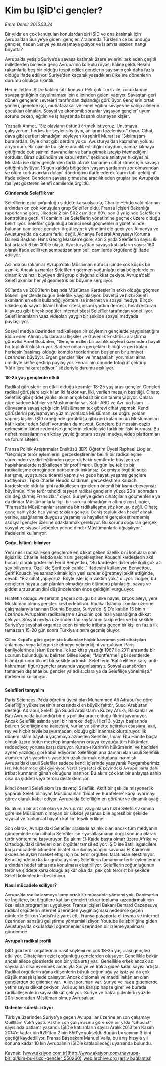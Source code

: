 # Kim bu IŞİD'ci gençler?

*Emre Demir 2015.03.24*

<div class="pNewsDetailMainContent" itemprop="articleBody">
 <p>
  Bir yıldır en çok konuşulan konulardan biri IŞİD ve ona katılmak için Avrupa’dan Suriye’ye giden  gençler. Aralarında Türklerin de bulunduğu gençler, neden Suriye’ye savaşmaya gidiyor ve İslâm’la ilişkileri hangi boyutta?
 </p>
 <p>
  Avrupa’da yetişip Suriye’de savaşa katılmak üzere evlerini terk eden çeşitli milletlerden binlerce genç Avrupa’nın korkulu rüyası hâline geldi. Resmî rakamlarla beş bin olduğu tespit edilen gençlerin sayısının çok daha fazla olduğu ifade ediliyor. Suriye’den kaçarak yaşadıkları ülkelere dönenlerin durumu oldukça sıkıntılı.
 </p>
 <p>
  Her milletten IŞİD’e katılım söz konusu. Pek çok Türk aile, çocuklarının savaşa gittiğinin duyulmaması için ellerinden geleni yapıyor. Savaştan geri dönen gençlerin çevreleri tarafından dışlandığı görülüyor. Gençlerin ortak yönleri, genelde işçi, muhafazakâr ve temel eğitim seviyesine sahip ailelerin çocukları olmaları. Sosyal ve ekonomik sorunlar yaşayan gençler’ uyum sorunu çeken, eğitim ve iş hayatında başarılı olamayan kişiler.
 </p>
 <p>
  Yozgatlı Ahmet, “Biz olayların üstünü örtmek istiyoruz. Unutmaya çalışıyorum, herkes bir şeyler söylüyor, anılarım tazeleniyor.” diyor. Cihat, dava gibi dertleri olmadığını söyleyen Kırşehirli Murat ise “Sıkılmıştım buralardan. Öyle cihat gibi derdim yoktu. Avusturya’dan kaçmanın yolunu arıyordum. Bir camide bu işlere aracılık edildiğini duydum, namaz kılmaya gittiğimde çok samimi davrandılar ve bana gitmek isteyip istemediğimi sordular. Biraz düşündüm ve kabul ettim.” şeklinde anlatıyor hikâyesini. Mustafa ise diğer gençlerden farklı olarak tamamen cihat etmek için savaşa gittiğini söylüyor. 13 gün kaldığı bölgeden ‘yaşam şartlarının zor olmasından ve ölüm korkusundan dolayı’ döndüğünü ifade ederek ‘canın tatlı geldiğini’ ifade ediyor. Gençlerin savaşa gitmesine aracılık eden gruplar ise Avrupa’da faaliyet gösteren Selefî camilerde örgütlü.
 </p>
 <p>
  <strong>
   Gündemde Selefîlik var
  </strong>
 </p>
 <p>
  Selefîlerin ezici çoğunluğu şiddete karşı olsa da, Charlie Hebdo saldırılarının ardından en çok konuşulan grup Selefîler oldu. Fransa İçişleri Bakanlığı raporlarına göre, ülkedeki 2 bin 502 camiden 89’u son 3 yıl içinde Selefîlerin kontrolüne geçti. 41 caminin ise Selefîlerin yönetimine geçmek üzere olduğu belirtiliyor. Selefîler çoğunluğu birinci nesil göçmenlerin yönetiminde bulunan camilerde gençleri örgütleyerek yönetimi ele geçiriyor. Almanya ve Avusturya’da da durum farklı değil. Almanya Federal Anayasayı Koruma Dairesi Başkanı Hans Georg Massen’e göre, son 3 yılda Selefîlerin sayısı iki kat artarak 6 bin 300’e ulaştı. Avusturya’dan savaşa katılanların sayısı 160 olarak ifade edilirken sempatizanların belli camilerde örgütlendiği ifade ediliyor.
 </p>
 <p>
  Aslında bu rakamlar Avrupa’daki Müslüman nüfusu içinde çok küçük bir azınlık. Ancak uzmanlar Selefîlerin göçmen yoğunluğu olan bölgelerde en dinamik ve hızlı büyüyen dinî grup olduğuna dikkat çekiyor. Avrupa’daki Selefî akımlar her yıl geometrik bir büyüme sergiliyor.
 </p>
 <p>
  90’larda ve 2000’lerin başında Müslüman Kardeşler’in etkin olduğu göçmen kökenli gençlerde bugün Selefîlik yaygınlaşıyor. Davetçi ve hizbî Selefî akımların en etkin kullandığı yöntem ise internet ve sosyal medya. Birçok ülkede çok sayıda İslâmî haber sitesi, insanî yardım derneği, helal restoran kılavuzu gibi birçok popüler internet sitesi Selefîler tarafından yönetiliyor. Selefî imamların vaaz videoları yaygın bir şekilde sosyal medyada paylaşılıyor.
 </p>
 <p>
  Sosyal medya üzerinden radikalleşen bir söylemin gençlerde yaygınlaştığını iddia eden Alman Uluslararası İlişkiler ve Güvenlik Enstitüsü araştırma görevlisi Amel Boubaker, “Gençler ezilen bir azınlık söylemi üzerinden hayalî bir topluluk oluşturuyor. Sadece onların gerçekleri bildiği ve geri kalan herkesin ‘satılmış’ olduğu komplo teorilerinden beslenen bir zihniyet üzerinden büyüyor. Ergen gençler ‘like’ ve ‘maşaallah’ yorumları alma ümidiyle selfie çektirip paylaşıyor. Ferrari’nin önünde fotoğraf çektirip ‘kâfir’lere hakaret ediyor.” sözleriyle durumu açıklıyor.
 </p>
 <p>
  <strong>
   18-25 yaş gençlerde etkili
  </strong>
 </p>
 <p>
  Radikal görüşlerin en etkili olduğu kesimler 18-25 yaş arası gençler. Gençleri radikal görüşlere açık kılan iki faktör var. İlki, verilen mesajın basitliği. Cihatçı Selefîlik gibi şiddet yanlısı akımlar çok basit bir din tanımı yapıyor. Onlara göre sadece kâfirler ve Müslümanlar var. Kâfir ABD ve Avrupa İslam dünyasına savaş açtığı için Müslümanın tek görevi cihat yapmak. Kendi görüşlerini paylaşmayan yüz milyonlarca Müslüman ise doğru yoldan sapmış kişiler. IŞİD örneğinde görüldüğü gibi geri kalan bütün Müslümanları kâfir kabul eden Selefî yorumları da mevcut. Gençlere bu mesajın cazip gelmesinin ikinci nedeni ise gençlerin teknolojiyle farklı bir ilişki kurması. Bu nefret mesajlarının en kolay yayıldığı ortam sosyal medya, video platformları ve forum siteleri.
 </p>
 <p>
  Fransa Politik Araştırmalar Ensitüsü (IEP) Öğretim Üyesi Raphael Liogier, “Geçmişte terör eylemlerini gerçekleştirenler belirli bir radikalleşme sürecinden ve dinî eğitimden geçerdi. Fakir semtlerde büyüyen ve hapishanelerde radikalleşen bir profil vardı. Bugün ise tek tip bir radikalleşme örneğinden bahsetmek imkânsız. Geçmişte örgütlü suça karışmış, uyuşturucu ticareti yapmış ve gece hayatı yaşamış gençlere rastlıyoruz. Tıpkı Charlie Hebdo saldırısını gerçekleştiren Kouachi kardeşlerde olduğu gibi radikalleşen gençlerin önemli bir kısmı ebeveynsiz büyümüş. Yine terör tehdidi taşıyan radikal gençlerin yüzde 20’si sonradan din değiştirmiş Fransızlar.” diyor. Suriye’ye giden cihatçıların göçmenlerle ya da dindar Müslümanlarla ilgili bir sorunu olmadığının altını çizen Liogier, “Fransa’da Müslümanlar arasında bir radikalleşme söz konusu değil. Cihatçı genç banliyöde hep yalnız takılan gençtir. Geniş toplulukları hedef almak yerine, aşağılanma duygusu yaşamış ve hayallerini gerçekleştirememiş asosyal gençler üzerine odaklanmak gerekiyor. Bu sorunu doğuran gerçek sosyal ve siyasal sebepler yerine dindar Müslümanlarla uğraşılıyor.” ifadelerini kullanıyor.
 </p>
 <p>
  <strong>
   Çoğu, İslâm’ı bilmiyor
  </strong>
 </p>
 <p>
  Yeni nesil radikalleşen gençlerde en dikkat çeken özellik dinî konulara olan ilgisizlik. Charlie Hebdo saldırısını gerçekleştiren Kouachi kardeşlerin akıl hocası olarak gösterilen Ferid Benyettou, “Bu kardeşler dinleriyle ilgili çok az şey biliyordu. Özellikle Şerif çok cahildi.” ifadesini kullanıyor. Benyettou, Şerif Kouachi’ye namaz kılmak için yeni sureler öğretmeyi teklif ettiğinde, cevabı “Biz cihat yapıyoruz. Böyle işler için vaktim yok.” oluyor. Liogier, bu gençlerin hayata dair planları olmadığı için ölümünü planladığı, savaş ve şiddet arzusunun dinî düşüncelerden önce geldiğini vurguluyor.
 </p>
 <p>
  Hilafetin olduğu ve şeriatın geçerli olduğu bir ülke hayali, birçok aileyi, yeni Müslüman olmuş gençleri cezbedebiliyor. Radikal İslâmcı akımlar üzerine çalışmalarıyla tanınan Dounia Bouzar, Suriye’de IŞİD’e katılan 15 binin üzerinde Avrupalının radikalleşme sürecinin çok hızlı yaşandığına dikkat çekiyor. Sosyal medya üzerinden fan sayfalarını takip eden ve bir şekilde Suriye’ye seyahati organize eden isimlerle irtibata geçen bir kişi en fazla ilk temastan 15-20 gün sonra Türkiye sınırını geçmiş oluyor.
 </p>
 <p>
  Gilles Kepel’e göre geçmişte kullanılan hiçbir kavramın yeni cihatçıları anlamaya veya kategorize etmeye yetmediğini vurguluyor. Paris banliyölerinde İslam üzerine ilk kez kitap yazdığı 1987 ile 2011 arasında bir uçurum bulunduğunu belirten Gilles Kepel, “Montfermeil gibi semtlerde İslâmî görünürlük net bir şekilde artmıştı. Selefîlerin ‘Batılı elitlere karşı anti-kahraman’ figürü gençler arasında yaygınlaşmıştı. Sosyal asansörden tamamen dışlanan bu gençler ya adi suçlara ya da Selefîliğe yönelmişti.” ifadelerini kullanıyor.
 </p>
 <p>
  <img alt="" src="http://web.archive.org/web/20150731195315im_/http://medya.aksiyon.com.tr//aksiyon/2015/03/24/566665.jpg "/>
 </p>
 <p>
  <strong>
   Selefîleri tanıyalım
  </strong>
 </p>
 <p>
  Paris Sciences-Po’da öğretim üyesi olan Muhammed Ali Adraoui’ye göre Selefîliğin yükselmesinin arkasındaki en büyük faktör, Suudi Arabistan desteği. Adraoui, Selefîliğin Suudi Arabistan’ın Kuzey Afrika, Balkanlar ve Batı Avrupa’da kullandığı bir dış politika aracı olduğu fikrini savunuyor. Ancak Selefîlik aslında yeni bir hareket değil. Hicrî 3. yüzyıl başlarında beliren Selefîliğin ana kaidesini, Kur’an ve sünnette belirtilen esaslara, akıl, rey ve hiçbir tevile başvurmadan, olduğu gibi inanmak oluşturuyor. İlk dönem İslâm hayatını yaşamaya azmeden Selefîler, İmam Ebû Hanife başta olmak üzere bütün mezhep imamlarının ortaya koyduğu tüm hükümleri reddediyor, yoruma karşı duruyor. Kur’an-ı Kerim’in hükümlerini ve hadisleri aynen yazıldığı gibi kabul ediyorlar. Selefîliğin ana damarı olan usuli Selefîlik akımı en iyi siyasetin siyasetten uzak durmak olduğuna inanmıştı. Avrupa’daki usuli Selefîler sadece kendi içlerinde yaşayarak Peygamberimiz Hz. Muhammed gibi giyiniyor. Yerel siyasetçi düzeyindeki Avrupalılarla dahi irtibat kurmanın günah olduğuna inanıyor. Bu akım çok katı bir anlayışa sahip olsa da şiddeti veya terörü desteklemiyor.
 </p>
 <p>
  İkinci önemli Selefî akım ise davetçi Selefîlik. Aktif bir şekilde misyonerlik yaparak Selefî olmayan Müslümanları “bidat ve hurafelere” karşı uyarmayı görev olarak kabul ediyor. Avrupa’da Selefîliğin en görünür ve dinamik ayağı.
 </p>
 <p>
  Bu akımın bir alt dalı olan ve Avrupa’da yaygınlaşan hizbî Selefîlik akımına göre ise Müslüman olmayan bir ülkede yaşansa bile agresif bir şekilde siyasal ve toplumsal hayata katılım teşvik edilmeli.
 </p>
 <p>
  Son olarak, Avrupa’daki Selefîler arasında azınlık olan ancak tüm medyanın gündeminde olan cihatçı Selefîler ise siyasallaşmanın doğal sonucu olarak terör yöntemine başvuruyor. Bu akımı El-Kaide başta olmak üzere Afrika ve Ortadoğu’daki türevleri olan örgütler temsil ediyor. IŞİD ise Batılı işgalcilere karşı mücadele bitmeden hilafet kurulamayacağını savunan El Kaide’nin akidesine aykırı hareket ettiği için bu terör örgütleri tarafından eleştiriliyor. Kendi içinde bu kadar gruba ayrılmış Selefîlerin tamamının terör eylemlerinin ardından hedef tahtasına konulması eleştiriliyor. Selefîlerin çoğunluğunun terör ve şiddete karşı olduğu aşikâr olsa da, pek çok terörist bir şekilde Selefî kökenlerden besleniyor.
 </p>
 <p>
  <strong>
   Nasıl mücadele ediliyor?
  </strong>
 </p>
 <p>
  Avrupa’da radikalleşmeye karşı ortak bir mücadele yöntemi yok. Danimarka ve İngiltere, bu örgütlere katılan gençleri tekrar topluma kazandırmak için özel ıslah programları uyguluyor. Fransa İçişleri Bakanı Bernard Cazeneuve, radikal örgütlerin internet üzerinden yaygınlaşması nedeniyle geçen günlerde Silikon Vadisi’ni ziyaret etti. Fransa pasaporta el koyma ve internet üzerinden sansürü geliştirme yöntemini izliyor. Youtube ile işbirliğine giden Avusturya’da okullardaki öğretmenler üzerinden bir izleme yapılması gündemde.
 </p>
 <p>
  <strong>
   Avrupalı radikal profili
  </strong>
 </p>
 <p>
  IŞİD gibi terör örgütlerinin basit söylemi en çok 18-25 yaş arası gençleri etkiliyor. Cihatçıların ezici çoğunluğu gençlerden oluşuyor. Genellikle bekâr ancak ailece gidenlerde son bir yılda artış var.  Genellikle erkek ancak az sayıda da olsa evlenmek amacıyla Suriye ve Irak’a giden kadın sayısı artışta.  Radikal örgütlerin ağına düşenlerin büyük çoğunluğu ya işsiz ya da çok düşük maaşlı işlerde çalışıyor. Ancak diplomalı ve maddi imkânları olan gençlerden de gidenler var.  Ailevi sorunları var. Suriye ve Irak’a gidenlerde yetim sayısı dikkat çekiyor.  Adi suçlara karışıp hapse giren ve burada radikalleşenlerin sayısı dikkat çekiyor.  Suriye ve Irak’a gidenlerin yüzde 20’si sonradan Müslüman olmuş Avrupalılar.
 </p>
 <p>
  <img alt="" src="http://web.archive.org/web/20150731195315im_/http://medya.aksiyon.com.tr//aksiyon/2015/03/24/566666.jpg "/>
  <br>
   <strong>
    Gidenler sürekli artıyor
   </strong>
  </br>
 </p>
 <p>
  Türkiye üzerinden Suriye’ye geçen Avrupalılar üzerine en son çalışmayı Quillilam Vakfı yaptı. Vakfın son çalışmasına göre son bir yılda “cihadist” sayısında patlama yaşandı. IŞİD’e katılanların sayısı Aralık 2013’ten Kasım 2014’e kadar bin 929’dan 2 bin 850’ye yükseldi. Bugün bu sayının 3 bini geçtiği kaydediliyor. Fransa Başbakanı Manuel Valls, bu artış hızıyla yıl sonuna kadar 10 bin Avrupalının IŞİD’e katılabileceği uyarısında bulundu.
 </p>
</div>


Kaynak: [www.aksiyon.com.tr](http://www.aksiyon.com.tr/avrupa-birligi/kim-bu-isidci-gencler_550260), [web.archive.org (arşiv bağlantısı)](http://web.archive.org/web/20150731195315/http://www.aksiyon.com.tr/avrupa-birligi/kim-bu-isidci-gencler_550260)
